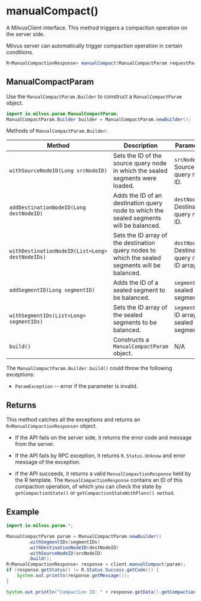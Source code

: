 # manualCompact()

A MilvusClient interface. This method triggers a compaction operation on the server side.

<div class="alert note">
Milvus server can automatically trigger compaction operation in certain conditions.
</div>

```Java
R<ManualCompactionResponse> manualCompact(ManualCompactParam requestParam);
```

## ManualCompactParam

Use the `ManualCompactParam.Builder` to construct a `ManualCompactParam` object.

```Java
import io.milvus.param.ManualCompactParam;
ManualCompactParam.Builder builder = ManualCompactParam.newBuilder();
```

Methods of `ManualCompactParam.Builder`:

| Method                                          | Description                                                  | Parameters                                      |
| ----------------------------------------------- | ------------------------------------------------------------ | ----------------------------------------------- |
| `withSourceNodeID(Long srcNodeID)`              | Sets the ID of the source query node in which the sealed segments were loaded. | `srcNodeID`: Source query node ID.              |
| `addDestinationNodeID(Long destNodeID)`         | Adds the ID of an destination query node to which the sealed segments will be balanced. | `destNodeID`: Destination query node ID.        |
| `withDestinationNodeID(List<Long> destNodeIDs)` | Sets the ID array of the destination query nodes to which the sealed segments will be balanced. | `destNodeIDs`: Destination query node ID array. |
| `addSegmentID(Long segmentID)`                  | Adds the ID of a sealed segment to be balanced.              | `segmentID`: A sealed segment ID.               |
| `withSegmentIDs(List<Long> segmentIDs)`         | Sets the ID array of the sealed segments to be balanced.      | `segmentIDs`: ID array of sealed segments.      |
| `build()`                                       | Constructs a `ManualCompactParam` object.                    |         N/A                                        |

The `ManualCompactParam.Builder.build()` could throw the following exceptions:

- `ParamException` -- error if the parameter is invalid.

## Returns

This method catches all the exceptions and returns an `R<ManualCompactionResponse>` object.

- If the API fails on the server side, it returns the error code and message from the server.

- If the API fails by RPC exception, it returns `R.Status.Unknow` and error message of the exception.

- If the API succeeds, it returns a valid `ManualCompactionResponse` held by the R template. The `ManualCompactionResponse` contains an ID of this compaction operation, of which you can check the state by `getCompactionState()` or `getCompactionStateWithPlans() method`.

## Example

```Java
import io.milvus.param.*;

ManualCompactParam param = ManualCompactParam.newBuilder()
        .withSegmentIDs(segmentIDs)
        .withDestinationNodeID(destNodeID)
        .withSourceNodeID(srcNodeID)
        .build();
R<ManualCompactionResponse> response = client.manualCompact(param);
if (response.getStatus() != R.Status.Success.getCode()) {
    System.out.println(response.getMessage());
}

System.out.println("Compaction ID: " + response.getData().getCompactionID());
```
